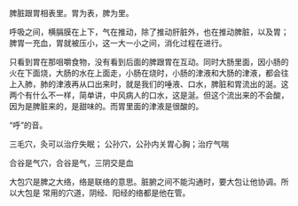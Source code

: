 脾脏跟胃相表里。胃为表，脾为里。

呼吸之间，横膈膜在上下，气在推动，除了推动肝脏外，也在推动脾脏，以及胃；脾胃一充血，胃就被压小，这一大一小之间，消化过程在进行。 

只看到胃在那咀嚼食物，没有看到后面的脾跟胃在互动。同时大肠里面，因小肠的火在下面烧，大肠的水在上面走，小肠在烧时，小肠的津液和大肠的津液，都会往上入肺，肺的津液再从口出来时，就是我们的唾液、口水，脾脏和胃流出的涎。这两个有什么不一样，简单讲，中风病人的口水，这是涎。但这个流出来的不会酸，因为是脾脏来的，是甜味的。而胃里面的津液是很酸的。


“呼”的音。

三毛穴，灸可以治疗失眠；
公孙穴，公孙内关胃心胸；治疗气喘

合谷是气穴，合谷是气，三阴交是血

大包穴是脾之大络，络是联络的意思。脏腑之间不能沟通时，要大包让他协调。所以大包是
常用的穴道，阴经、阳经的络都是他在管。